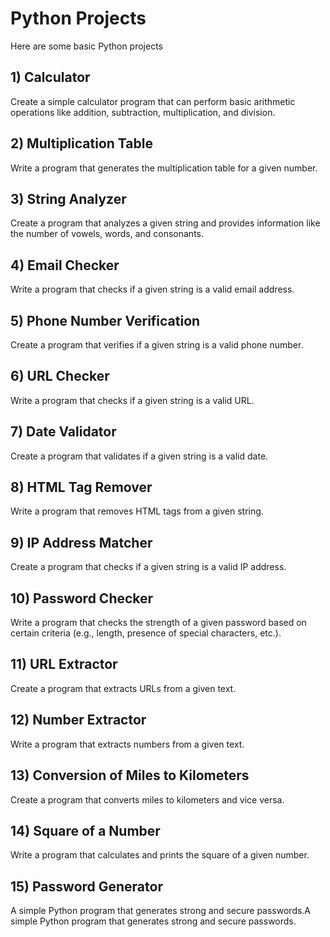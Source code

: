 # Python Projects

Here are some basic Python projects

## 1) Calculator
Create a simple calculator program that can perform basic arithmetic operations like addition, subtraction, multiplication, and division.

## 2) Multiplication Table
Write a program that generates the multiplication table for a given number.

## 3) String Analyzer
Create a program that analyzes a given string and provides information like the number of vowels, words, and consonants.

## 4) Email Checker
Write a program that checks if a given string is a valid email address.

## 5) Phone Number Verification
Create a program that verifies if a given string is a valid phone number.

## 6) URL Checker
Write a program that checks if a given string is a valid URL.

## 7) Date Validator
Create a program that validates if a given string is a valid date.

## 8) HTML Tag Remover
Write a program that removes HTML tags from a given string.

## 9) IP Address Matcher
Create a program that checks if a given string is a valid IP address.

## 10) Password Checker
Write a program that checks the strength of a given password based on certain criteria (e.g., length, presence of special characters, etc.).

## 11) URL Extractor
Create a program that extracts URLs from a given text.

## 12) Number Extractor
Write a program that extracts numbers from a given text.

## 13) Conversion of Miles to Kilometers
Create a program that converts miles to kilometers and vice versa.

## 14) Square of a Number
Write a program that calculates and prints the square of a given number.

## 15) Password Generator
A simple Python program that generates strong and secure passwords.A simple Python program that generates strong and secure passwords.